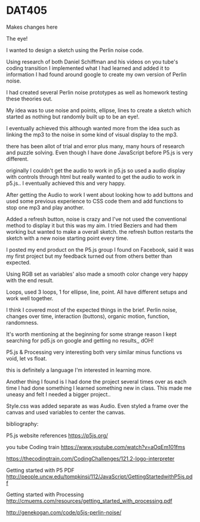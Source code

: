 # DAT405

Makes changes here

The eye!


I wanted to design a sketch using the Perlin noise code.

Using research of both Daniel Schiffman and his videos on you tube's coding transition
I implemented what I had learned and added it to information I had found around google to
create my own version of Perlin noise.

I had created several Perlin noise prototypes as well as homework testing these theories out.

My idea was to use noise and points, ellipse, lines to create a sketch which started as nothing but randomly built up to be an eye!.

I eventually achieved this although wanted more from the idea such as linking the mp3 to the noise in some kind of visual display to the mp3.

there has been allot of trial and error plus many, many hours of research and puzzle solving. Even though I have done JavaScript before P5.js is very different.

originally I couldn't get the audio to work in p5.js so used a audio display with controls through html but really wanted to get the audio to work in p5.js.. I eventually achieved this and very happy.

After getting the Audio to work I went about looking how to add buttons and used some previous experience to CSS code them and add functions to stop one mp3 and play another.

Added a refresh button, noise is crazy and I've not used the conventional method to display it but this was my aim. I tried Beziers and had them working but wanted to make a overall sketch.
the refresh button restarts the sketch with a new noise starting point every time.

I posted my end product on the P5.js group I found on Facebook, said it was my first project but my feedback turned out from others better than expected.

Using RGB set as variables' also made a smooth color change very happy with the end result.

Loops, used 3 loops, 1 for ellipse, line, point. All have different setups and work well together.

I think I covered most of the expected things in the brief. Perlin noise, changes over time, interaction (buttons), organic motion, function, randomness.

It's worth mentioning at the beginning for some strange reason I kept searching for pd5.js on google and getting no results,, dOH!

P5.js & Processing very interesting both very similar minus functions vs void, let vs float.

this is definitely a language I'm interested in learning more.  

Another thing I found is I had done the project several times over as each time I had done something I learned something new in class. This made me uneasy and felt I needed a bigger project..

Style.css was added separate as was Audio. Even styled a frame over the canvas and used variables to center the canvas.

bibliography:

P5.js website references https://p5js.org/

you tube Coding train https://www.youtube.com/watch?v=aOqEm101fms

https://thecodingtrain.com/CodingChallenges/121.2-logo-interpreter


Getting started with P5 PDF http://people.uncw.edu/tompkinsj/112/JavaScript/GettingStartedwithP5js.pdf

Getting started with Processing http://cmuems.com/resources/getting_started_with_processing.pdf

http://genekogan.com/code/p5js-perlin-noise/
